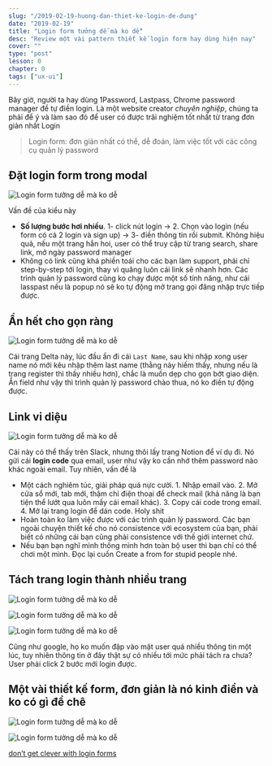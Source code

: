 ```yaml
---
slug: "/2019-02-19-huong-dan-thiet-ke-login-de-dung"
date: "2019-02-19"
title: "Login form tưởng dễ mà ko dễ"
desc: "Review một vài pattern thiết kế login form hay dùng hiện nay"
cover: ""
type: "post"
lesson: 0
chapter: 0
tags: ["ux-ui"]
---
```


Bây giờ, người ta hay dùng 1Password, Lastpass, Chrome password manager để tự điền login. Là một website creator *chuyên nghiệp*, chúng ta phải để ý và làm sao đó để user có được trãi nghiệm tốt nhất từ trang đơn giản nhất Login

> Login form: đơn giản nhất có thể, dễ đoán, làm việc tốt với các công cụ quản lý password


## Đặt login form trong modal

![Login form tưởng dễ mà ko dễ](https://i.imgur.com/P6PR9b6.png)

Vấn đề của kiểu này

- **Số lượng bước hơi nhiều**. 1- click nút login -> 2. Chọn vào login (nếu form có cả 2 login và sign up) -> 3- điền thông tin rồi submit. Không hiệu quả, nếu một trang hẳn hoi, user có thể truy cập từ trang search, share link, mở ngày password manager
- Không có link cũng khá phiền toái cho các bạn làm support, phải chỉ step-by-step tới login, thay vì quăng luôn cái link sẽ nhanh hơn. Các trình quản lý password cũng ko chạy được một số tính năng, như cái lasspast nếu là popup nó sẽ ko tự động mở trang gọi đăng nhập trực tiếp được.

## Ẩn hết cho gọn ràng

![Login form tưởng dễ mà ko dễ](https://i.imgur.com/GJMjc7w.png)

Cái trang Delta này, lúc đầu ẩn đi cái `Last Name`, sau khi nhập xong user name nó mới kêu nhập thêm last name (thằng này hiếm thấy, nhưng nếu là trang register thì thấy nhiều hơn), chắc là muốn dẹp cho gọn bớt giao diện. Ẩn field như vậy thì trình quản lý password chào thua, nó ko điền tự động được.

## Link vi diệu

![Login form tưởng dễ mà ko dễ](https://i.imgur.com/lpbFv1K.png)

Cái này có thể thấy trên Slack, nhưng thôi lấy trang Notion để ví dụ đi. Nó gửi cái **login code** qua email, user như vậy ko cần nhớ thêm password nào khác ngoài email. Tuy nhiên, vấn đề là

- Một cách nghiêm túc, giải pháp quá nực cười. 1. Nhập email vào. 2. Mở cửa sổ mới, tab mới, thậm chí điện thoại để check mail (khả năng là bạn tiện thể lướt qua luôn mấy cái email khác). 3. Copy cái code trong email. 4. Mở lại trang login để dán code. Holy shit
- Hoàn toàn ko làm việc được với các trình quản lý password. Các bạn ngoài chuyện thiết kế cho nó consistence với ecosystem của bạn, phải biết có những cái bạn cũng phải consistence với thế giới internet chứ.
- Nếu bạn bạn nghĩ mình thông mình hơn toàn bộ user thì bạn chỉ có thể chơi một mình. Đọc lại cuốn Create a from for stupid people nhé.

## Tách trang login thành nhiều trang

![Login form tưởng dễ mà ko dễ](https://i.imgur.com/FI5xTzY.png)

![Login form tưởng dễ mà ko dễ](https://i.imgur.com/fggd9Ng.png)

![Login form tưởng dễ mà ko dễ](https://i.imgur.com/wibMgsA.png)

Cũng như google, họ ko muốn đập vào mặt user quá nhiều thông tin một lúc, tuy nhiên thông tin ở đây thật sự có nhiều tới mức phải tách ra chưa? User phải click 2 bước mới login được.

## Một vài thiết kế form, đơn giản là nó kinh điển và ko có gì để chê

![Login form tưởng dễ mà ko dễ](https://i.imgur.com/2vRsUZ6.png)

![Login form tưởng dễ mà ko dễ](https://i.imgur.com/YjnInZa.png)


<a target="_blank" rel="noopener noreferrer" href="http://bradfrost.com/blog/post/dont-get-clever-with-login-forms/">don’t get clever with login forms</a>
